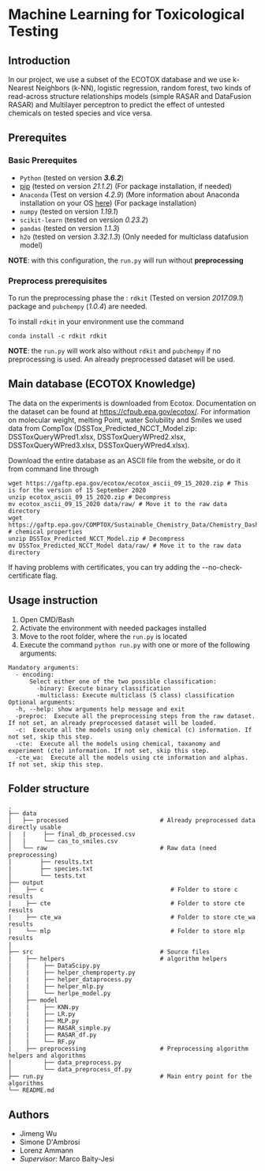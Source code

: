 # Machine Learning for Toxicological Testing
## Introduction
In our project, we use a subset of the ECOTOX database and we use k-Nearest Neighbors (k-NN), logistic regression, random forest, two kinds of read-across structure relationships models (simple RASAR and DataFusion RASAR) and Multilayer perceptron to predict the effect of untested chemicals on tested species and vice versa. 


## Prerequites
### Basic Prerequites
- `Python` (tested on version **_3.6.2_**)
- [pip](https://pip.pypa.io/en/stable/) (tested on version *21.1.2*) (For package installation, if needed)
- `Anaconda` (Test on version *4.2.9*) (More information about Anaconda installation on your OS [here](https://docs.anaconda.com/anaconda/install/)) (For package installation)
- `numpy` (tested on version *1.19.1*)
- `scikit-learn` (tested on version *0.23.2*)
- `pandas` (tested on version *1.1.3*)
- `h2o` (tested on version *3.32.1.3*) (Only needed for multiclass datafusion model)

**NOTE**: with this configuration, the `run.py` will run without **preprocessing**

### Preprocess prerequisites 
To run the preprocessing phase the : `rdkit` (Tested on version *2017.09.1*) package and `pubchempy` (*1.0.4*) are needed.  

To install `rdkit` in your environment use the command
```bash/CMD
conda install -c rdkit rdkit
```
**NOTE**: the `run.py` will work also without `rdkit` and `pubchempy` if no preprocessing is used. An already preprocessed dataset will be used.

## Main database (ECOTOX Knowledge)
The data on the experiments is downloaded from Ecotox. Documentation on the dataset can be found at https://cfpub.epa.gov/ecotox/. For information on molecular weight, melting Point, water Solubility and Smiles we used data from CompTox (DSSTox_Predicted_NCCT_Model.zip: DSSToxQueryWPred1.xlsx, DSSToxQueryWPred2.xlsx, DSSToxQueryWPred3.xlsx, DSSToxQueryWPred4.xlsx).

Download the entire database as an ASCII file from the website, or do it from command line through
```
wget https://gaftp.epa.gov/ecotox/ecotox_ascii_09_15_2020.zip # This is for the version of 15 September 2020
unzip ecotox_ascii_09_15_2020.zip # Decompress
mv ecotox_ascii_09_15_2020 data/raw/ # Move it to the raw data directory
wget https://gaftp.epa.gov/COMPTOX/Sustainable_Chemistry_Data/Chemistry_Dashboard/DSSTox_Predicted_NCCT_Model.zip  # chemical properties
unzip DSSTox_Predicted_NCCT_Model.zip # Decompress
mv DSSTox_Predicted_NCCT_Model data/raw/ # Move it to the raw data directory
```
If having problems with certificates, you can try adding the --no-check-certificate flag.



## Usage instruction



1. Open CMD/Bash
2. Activate the environment with needed packages installed
3. Move to the root folder, where the `run.py` is located
4. Execute the command ```python run.py``` with one or more of the following arguments:
```
Mandatory arguments:
  - encoding:
      Select either one of the two possible classification:
        -binary: Execute binary classification
        -multiclass: Execute multiclass (5 class) classification
Optional arguments:    
  -h, --help: show arguments help message and exit
  -preproc:  Execute all the preprocessing steps from the raw dataset. If not set, an already preprocessed dataset will be loaded.
  -c:  Execute all the models using only chemical (c) information. If not set, skip this step.
  -cte:  Execute all the models using chemical, taxanomy and experiment (cte) information. If not set, skip this step.
  -cte_wa:  Execute all the models using cte information and alphas. If not set, skip this step.
```
## Folder structure

    .
    ├── data 
    |   ├── processed                          # Already preprocessed data directly usable
    |   |     ├── final_db_processed.csv          
    │   |     └── cas_to_smiles.csv  
    │   └── raw                                # Raw data (need preprocessing)
    |        ├── results.txt 
    |        ├── species.txt 
    │        └── tests.txt 
    ├── output 
    |    ├── c                                    # Folder to store c results
    |    ├── cte                                  # Folder to store cte results
    |    ├── cte_wa                               # Folder to store cte_wa results
    |    └── mlp                                  # Folder to store mlp results
    |    
    ├── src                                    # Source files
    |    ├── helpers                           # algorithm helpers
    |    |    ├── DataScipy.py              
    │    |    ├── helper_chemproperty.py
    |    |    ├── helper_dataprocess.py          
    |    |    ├── helper_mlp.py    
    │    |    └── herlpe_model.py
    |    ├── model  
    │    |    ├── KNN.py  
    |    |    ├── LR.py     
    |    |    ├── MLP.py    
    |    |    ├── RASAR_simple.py    
    |    |    ├── RASAR_df.py    
    │    |    └── RF.py
    |    ├── preprocessing                     # Preprocessing algorithm helpers and algorithms
    |         ├── data_preprocess.py          
    │         └── data_preprocess_df.py
    ├── run.py                                 # Main entry point for the algorithms
    └── README.md

## Authors
- Jimeng Wu
- Simone D'Ambrosi
- Lorenz Ammann
- *Supervisor*: Marco Baity-Jesi
